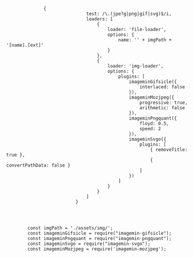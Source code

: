                   {
                                  test: /\.(jpe?g|png|gif|svg)$/i,
                                  loaders: [
                                      {
                                          loader: 'file-loader',
                                          options: {
                                              name: '' + imgPath + '[name].[ext]'
                                          }
                                      },
                                      {
                                          loader: 'img-loader',
                                          options: {
                                              plugins: [
                                                  imageminGifsicle({
                                                      interlaced: false
                                                  }),
                                                  imageminMozjpeg({
                                                      progressive: true,
                                                      arithmetic: false
                                                  }),
                                                  imageminPngquant({
                                                      floyd: 0.5,
                                                      speed: 2
                                                  }),
                                                  imageminSvgo({
                                                      plugins: [
                                                          { removeTitle: true },
                                                          { convertPathData: false }
                                                      ]
                                                  })
                                              ]
                                          }
                                      }
                                  ]
                              }
            
            
            
            
            const imgPath = './assets/img/';
            const imageminGifsicle = require("imagemin-gifsicle");
            const imageminPngquant = require("imagemin-pngquant");
            const imageminSvgo = require("imagemin-svgo");
            const imageminMozjpeg = require('imagemin-mozjpeg');
